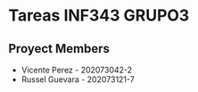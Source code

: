 # Tareas INF343 GRUPO3

## Proyect Members 

* Vicente Perez - 202073042-2
* Russel Guevara - 202073121-7
